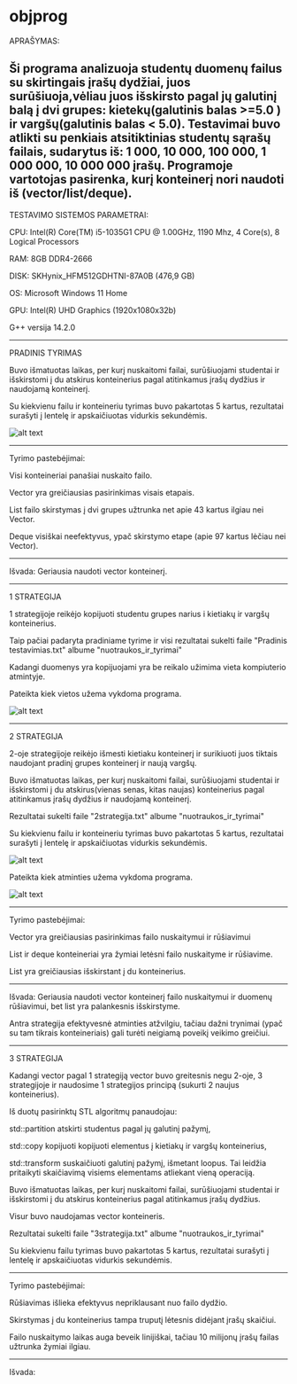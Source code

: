 # objprog

APRAŠYMAS:

Ši programa analizuoja studentų duomenų failus su skirtingais įrašų dydžiai, juos surūšiuoja,vėliau juos išskirsto pagal jų galutinį balą į dvi grupes: kietekų(galutinis balas >=5.0 ) ir vargšų(galutinis balas < 5.0). Testavimai buvo atlikti su  penkiais atsitiktinias studentų sąrašų failais, sudarytus iš: 1 000, 10 000, 100 000, 1 000 000, 10 000 000 įrašų. Programoje vartotojas pasirenka, kurį konteinerį nori naudoti iš (vector/list/deque).
-------------------------------------------------------------------------------------------------------
TESTAVIMO SISTEMOS PARAMETRAI:

CPU: Intel(R) Core(TM) i5-1035G1 CPU @ 1.00GHz, 1190 Mhz, 4 Core(s), 8 Logical Processors

RAM: 8GB DDR4-2666 

DISK: SKHynix_HFM512GDHTNI-87A0B (476,9 GB)

OS: Microsoft Windows 11 Home

GPU: Intel(R) UHD Graphics (1920x1080x32b)

G++ versija 14.2.0

------------------------------------------------------------------------------------------------------
PRADINIS TYRIMAS

Buvo išmatuotas laikas, per kurį nuskaitomi failai, surūšiuojami studentai ir išskirstomi į du atskirus konteinerius pagal atitinkamus įrašų dydžius ir naudojamą konteinerį.

Su kiekvienu failu ir konteineriu tyrimas buvo pakartotas 5 kartus, rezultatai surašyti į lentelę ir apskaičiuotas vidurkis sekundėmis.

![alt text](https://github.com/Vancyy5/objprog/blob/v1.0/nuotraukos_ir_tyrimai/image.png)

--------------------------------------------------------------------------------------------------------------
Tyrimo pastebėjimai: 

Visi konteineriai panašiai nuskaito failo.

Vector yra greičiausias pasirinkimas visais etapais.

List failo skirstymas į dvi grupes užtrunka net apie 43 kartus ilgiau nei Vector.

Deque visiškai neefektyvus, ypač skirstymo etape (apie 97 kartus lėčiau nei Vector).

-------------------------------------------------------------------------------------------------------------
Išvada:
Geriausia naudoti vector konteinerį.
 
----------------------------------------------------------------------------------------------------------- 

1 STRATEGIJA

1 strategijoje reikėjo kopijuoti studentu grupes narius i kietiakų ir vargšų konteinerius.

Taip pačiai padaryta pradiniame tyrime ir visi rezultatai sukelti faile "Pradinis testavimias.txt" albume "nuotraukos_ir_tyrimai"

Kadangi duomenys yra kopijuojami yra be reikalo užimima vieta kompiuterio atmintyje. 

Pateikta kiek vietos užema vykdoma programa.

![alt text](https://github.com/Vancyy5/objprog/blob/v1.0/nuotraukos_ir_tyrimai/Screenshot%202025-03-21%20155630.png)


------------------------------------------------------------------------------------------------------------
2 STRATEGIJA

2-oje strategijoje reikėjo išmesti kietiaku konteinerį ir surikiuoti juos tiktais naudojant pradinį grupes konteinerį ir naują vargšų.

Buvo išmatuotas laikas, per kurį nuskaitomi failai, surūšiuojami studentai ir išskirstomi į du atskirus(vienas senas, kitas naujas) konteinerius pagal atitinkamus įrašų dydžius ir naudojamą konteinerį.

Rezultatai sukelti faile "2strategija.txt" albume "nuotraukos_ir_tyrimai"

Su kiekvienu failu ir konteineriu tyrimas buvo pakartotas 5 kartus, rezultatai surašyti į lentelę ir apskaičiuotas vidurkis sekundėmis.

![alt text](https://github.com/Vancyy5/objprog/blob/v1.0/nuotraukos_ir_tyrimai/image2.png)

Pateikta kiek atminties užema vykdoma programa.

![alt text](https://github.com/Vancyy5/objprog/blob/v1.0/nuotraukos_ir_tyrimai/Screenshot%202025-03-21%20162909.png)

--------------------------------------------------------------------------------------------------------------
Tyrimo pastebėjimai: 

Vector yra greičiausias pasirinkimas failo nuskaitymui ir rūšiavimui

List ir deque konteineriai yra žymiai letėsni failo nuskaityme ir rūšiavime.

List yra greičiausias išskirstant į du konteinerius.

-------------------------------------------------------------------------------------------------------------
Išvada:
Geriausia naudoti vector konteinerį failo nuskaitymui ir duomenų rūšiavimui, bet list yra palankesnis išskirstyme.

Antra strategija efektyvesnė atminties atžvilgiu, tačiau dažni trynimai (ypač su tam tikrais konteineriais) gali turėti neigiamą poveikį veikimo greičiui.

--------------------------------------------------------------------------------------------------------------
 3 STRATEGIJA

 Kadangi vector pagal 1 strategiją vector buvo greitesnis negu 2-oje,  3 strategijoje ir naudosime 1 strategijos principą (sukurti 2 naujus konteinerius).

 Iš duotų pasirinktų STL algoritmų panaudojau:
 
  std::partition atskirti studentus pagal jų galutinį pažymį,
  
  std::copy kopijuoti kopijuoti elementus į kietiakų ir vargšų konteinerius,

  std::transform suskaičiuoti galutinį pažymį, išmetant loopus. Tai leidžia pritaikyti skaičiavimą visiems elementams atliekant vieną operaciją.


Buvo išmatuotas laikas, per kurį nuskaitomi failai, surūšiuojami studentai ir išskirstomi į du atskirus konteinerius pagal atitinkamus įrašų dydžius.

Visur buvo naudojamas vector konteineris.

Rezultatai sukelti faile "3strategija.txt" albume "nuotraukos_ir_tyrimai"

Su kiekvienu failu tyrimas buvo pakartotas 5 kartus, rezultatai surašyti į lentelę ir apskaičiuotas vidurkis sekundėmis.


---------------------------------------------------------------------------
Tyrimo pastebėjimai:

Rūšiavimas išlieka efektyvus nepriklausant nuo failo dydžio.

Skirstymas į du konteinerius tampa truputį lėtesnis didėjant įrašų skaičiui.

Failo nuskaitymo laikas auga beveik linijiškai, tačiau 10 milijonų įrašų failas užtrunka žymiai ilgiau.

----------------------------------------------------------------------------
Išvada: